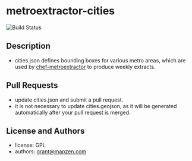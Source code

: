 metroextractor-cities
=====================
![Build Status](https://circleci.com/gh/mapzen/metroextractor-cities.png?circle-token=83dc13d4097b378ad6ba101b226118fda9e03844)

Description
-----------
- cities.json defines bounding boxes for various metro areas, which are used by [chef-metroextractor](https://github.com/mapzen/chef-metroextractor)
to produce weekly extracts.

Pull Requests
-------------
- update cities.json and submit a pull request.
- it is not necessary to update cities.geojson, as it will be generated automatically after your pull request is merged.

License and Authors
-------------------
* license: GPL
* authors: grant@mapzen.com
